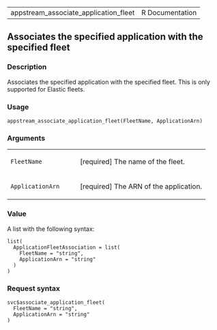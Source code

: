 <table style="width: 100%;">
<tbody>
<tr class="odd">
<td>appstream_associate_application_fleet</td>
<td style="text-align: right;">R Documentation</td>
</tr>
</tbody>
</table>

## Associates the specified application with the specified fleet

### Description

Associates the specified application with the specified fleet. This is
only supported for Elastic fleets.

### Usage

    appstream_associate_application_fleet(FleetName, ApplicationArn)

### Arguments

<table>
<colgroup>
<col style="width: 35%" />
<col style="width: 65%" />
</colgroup>
<tbody>
<tr class="odd">
<td><code
id="appstream_associate_application_fleet_:_FleetName">FleetName</code></td>
<td><p>[required] The name of the fleet.</p></td>
</tr>
<tr class="even">
<td><code
id="appstream_associate_application_fleet_:_ApplicationArn">ApplicationArn</code></td>
<td><p>[required] The ARN of the application.</p></td>
</tr>
</tbody>
</table>

### Value

A list with the following syntax:

    list(
      ApplicationFleetAssociation = list(
        FleetName = "string",
        ApplicationArn = "string"
      )
    )

### Request syntax

    svc$associate_application_fleet(
      FleetName = "string",
      ApplicationArn = "string"
    )
